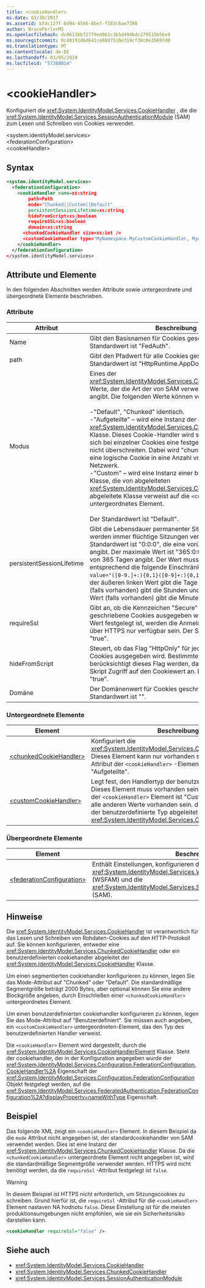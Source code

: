 ```yaml
---
title: <cookieHandler>
ms.date: 03/30/2017
ms.assetid: bfdc127f-8d94-4566-8bef-f583c6ae7398
author: BrucePerlerMS
ms.openlocfilehash: dc0613bb727f9ed061c3b5d494bdc279515b56e9
ms.sourcegitcommit: 0c48191d6d641ce88d7510e319cf38c0e35697d0
ms.translationtype: MT
ms.contentlocale: de-DE
ms.lasthandoff: 03/05/2019
ms.locfileid: "57369014"
---
```

# <a name="cookiehandler"></a>\<cookieHandler>
Konfiguriert die <xref:System.IdentityModel.Services.CookieHandler> , die die <xref:System.IdentityModel.Services.SessionAuthenticationModule> (SAM) zum Lesen und Schreiben von Cookies verwendet.  
  
 \<system.identityModel.services>  
\<federationConfiguration>  
\<cookieHandler>  
  
## <a name="syntax"></a>Syntax  
  
```xml  
<system.identityModel.services>  
  <federationConfiguration>  
    <cookieHandler name=xs:string  
        path=Path  
        mode="Chunked||Custom||Default"  
        persistentSessionLifetime=xs:string  
        hideFromScript=xs:boolean  
        requireSSL=xs:boolean  
        domain=xs:string  
      <chunkedCookieHandler size=xs:int />  
      <customCookieHandler type="MyNamespace.MyCustomCookieHandler, MyAssembly" />  
    </cookieHandler>  
  </federationConfiguration>  
</system.identityModel.services>  
```  
  
## <a name="attributes-and-elements"></a>Attribute und Elemente  
 In den folgenden Abschnitten werden Attribute sowie untergeordnete und übergeordnete Elemente beschrieben.  
  
### <a name="attributes"></a>Attribute  
  
|Attribut|Beschreibung|  
|---------------|-----------------|  
|Name|Gibt den Basisnamen für Cookies geschrieben. Der Standardwert ist "FedAuth".|  
|path|Gibt den Pfadwert für alle Cookies geschrieben. Der Standardwert ist "HttpRuntime.AppDomainAppVirtualPath".|  
|Modus|Eines der <xref:System.IdentityModel.Services.CookieHandlerMode> Werte, der die Art der von SAM verwendete cookiehandler angibt. Die folgenden Werte können verwendet werden:<br /><br /> -"Default", "Chunked" identisch.<br />-"Aufgeteilte" – wird eine Instanz der dem <xref:System.IdentityModel.Services.ChunkedCookieHandler> Klasse. Dieses Cookie-Handler wird sichergestellt, dass es sich bei einzelner Cookies eine festgelegte maximale Größe nicht überschreiten. Dabei wird "chunking" möglicherweise eine logische Cookie in eine Anzahl von Cookies auf das Netzwerk.<br />-"Custom" – wird eine Instanz einer benutzerdefinierten Klasse, die von abgeleiteten <xref:System.IdentityModel.Services.CookieHandler>. Die abgeleitete Klasse verweist auf die `<customCookieHandler>` untergeordnetes Element.<br /><br /> Der Standardwert ist "Default".|  
|persistentSessionLifetime|Gibt die Lebensdauer permanenter Sitzungen. Bei NULL werden immer flüchtige Sitzungen verwendet. Der Standardwert ist "0:0:0", die eine vorübergehende Sitzung angibt. Der maximale Wert ist "365:0:0", die eine Sitzung von 365 Tagen angibt. Der Wert muss angegeben werden, entsprechend die folgende Einschränkung: `<xs:pattern value="([0-9.]+:){0,1}([0-9]+:){0,1}[0-9.]+" />`, wobei der äußeren linken Wert gibt die Tage an, der Mittelwert (falls vorhanden) gibt die Stunden und der äußeren rechten Wert (falls vorhanden) gibt die Minuten.|  
|requireSsl|Gibt an, ob die Kennzeichen "Secure" für jede geschriebene Cookies ausgegeben werden. Wenn dieser Wert festgelegt ist, werden die Anmeldung Sitzungscookies über HTTPS nur verfügbar sein. Der Standardwert ist "true".|  
|hideFromScript|Steuert, ob das Flag "HttpOnly" für jede geschriebene Cookies ausgegeben wird. Bestimmte Webbrowser berücksichtigt dieses Flag werden, da der Client-seitige Skript Zugriff auf den Cookiewert an. Der Standardwert ist "true".|  
|Domäne|Der Domänenwert für Cookies geschrieben. Der Standardwert ist "".|  
  
### <a name="child-elements"></a>Untergeordnete Elemente  
  
|Element|Beschreibung|  
|-------------|-----------------|  
|[\<chunkedCookieHandler>](../../../../../docs/framework/configure-apps/file-schema/windows-identity-foundation/chunkedcookiehandler.md)|Konfiguriert die <xref:System.IdentityModel.Services.ChunkedCookieHandler>. Dieses Element kann nur vorhanden sein, wenn die `mode` Attribut der `<cookieHandler>` -Element ist "Default" oder "Aufgeteilte".|  
|[\<customCookieHandler>](../../../../../docs/framework/configure-apps/file-schema/windows-identity-foundation/customcookiehandler.md)|Legt fest, den Handlertyp der benutzerdefinierten Cookies. Dieses Element muss vorhanden sein wenn die `mode` Attribut der `<cookieHandler>` Element ist "Custom". Es kann nicht für alle anderen Werte vorhanden sein. die `mode` Attribut. Aus der benutzerdefinierte Typ abgeleitet werden die <xref:System.IdentityModel.Services.CookieHandler> Klasse.|  
  
### <a name="parent-elements"></a>Übergeordnete Elemente  
  
|Element|Beschreibung|  
|-------------|-----------------|  
|[\<federationConfiguration>](../../../../../docs/framework/configure-apps/file-schema/windows-identity-foundation/federationconfiguration.md)|Enthält Einstellungen, konfigurieren die <xref:System.IdentityModel.Services.WSFederationAuthenticationModule> (WSFAM) und die <xref:System.IdentityModel.Services.SessionAuthenticationModule> (SAM).|  
  
## <a name="remarks"></a>Hinweise  
 Die <xref:System.IdentityModel.Services.CookieHandler> ist verantwortlich für das Lesen und Schreiben von Rohdaten-Cookies auf den HTTP-Protokoll auf. Sie können konfigurieren, entweder eine <xref:System.IdentityModel.Services.ChunkedCookieHandler> oder ein benutzerdefinierten cookiehandler abgeleitet der <xref:System.IdentityModel.Services.CookieHandler> Klasse.  
  
 Um einen segmentierten cookiehandler konfigurieren zu können, legen Sie das Mode-Attribut auf "Chunked" oder "Default". Die standardmäßige Segmentgröße beträgt 2000 Bytes, aber optional können Sie eine andere Blockgröße angeben, durch Einschließen einer `<chunkedCookieHandler>` untergeordnetes Element.  
  
 Um einen benutzerdefinierten cookiehandler konfigurieren zu können, legen Sie das Mode-Attribut auf "Benutzerdefiniert". Sie müssen auch angeben, ein `<customCookieHandler>` untergeordneten-Element, das den Typ des benutzerdefinierten Handler verweist.  
  
 Die `<cookieHandler>` Element wird dargestellt, durch die <xref:System.IdentityModel.Services.CookieHandlerElement> Klasse. Steht der cookiehandler, der in der Konfiguration angegeben wurde der <xref:System.IdentityModel.Services.Configuration.FederationConfiguration.CookieHandler%2A> Eigenschaft der <xref:System.IdentityModel.Services.Configuration.FederationConfiguration> Objekt festgelegt werden, auf die <xref:System.IdentityModel.Services.FederatedAuthentication.FederationConfiguration%2A?displayProperty=nameWithType> Eigenschaft.  
  
## <a name="example"></a>Beispiel  
 Das folgende XML zeigt ein `<cookieHandler>` Element. In diesem Beispiel da die `mode` Attribut nicht angegeben ist, der standardcookiehandler von SAM verwendet werden. Dies ist eine Instanz der <xref:System.IdentityModel.Services.ChunkedCookieHandler> Klasse. Da die `<chunkedCookieHandler>` untergeordnete Element nicht angegeben ist, wird die standardmäßige Segmentgröße verwendet werden. HTTPS wird nicht benötigt werden, da die `requireSsl` -Attribut festgelegt ist `false`.  
  
> [!WARNING]
>  In diesem Beispiel ist HTTPS nicht erforderlich, um Sitzungscookies zu schreiben. Grund hierfür ist, die `requireSsl` -Attribut für die `<cookieHandler>` Element nastaven NA hodnotu `false`. Diese Einstellung ist für die meisten produktionsumgebungen nicht empfohlen, wie sie ein Sicherheitsrisiko darstellen kann.  
  
```xml  
<cookieHandler requireSsl="false" />  
```  
  
## <a name="see-also"></a>Siehe auch
- <xref:System.IdentityModel.Services.CookieHandler>
- <xref:System.IdentityModel.Services.ChunkedCookieHandler>
- <xref:System.IdentityModel.Services.SessionAuthenticationModule>
